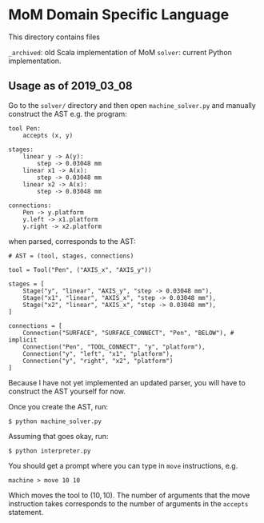 # MoM Domain Specific Language

This directory contains files 

`_archived`: old Scala implementation of MoM
`solver`: current Python implementation.

## Usage as of 2019_03_08

Go to the `solver/` directory and then open `machine_solver.py` and manually construct the AST e.g. the program:

```
tool Pen:
    accepts (x, y)

stages:
    linear y -> A(y):
        step -> 0.03048 mm
    linear x1 -> A(x):
        step -> 0.03048 mm
    linear x2 -> A(x):
        step -> 0.03048 mm

connections:
    Pen -> y.platform
    y.left -> x1.platform
    y.right -> x2.platform
```

when parsed, corresponds to the AST:

```
# AST = (tool, stages, connections)

tool = Tool("Pen", ("AXIS_x", "AXIS_y"))

stages = [
    Stage("y", "linear", "AXIS_y", "step -> 0.03048 mm"),
    Stage("x1", "linear", "AXIS_x", "step -> 0.03048 mm"),
    Stage("x2", "linear", "AXIS_x", "step -> 0.03048 mm"),
]

connections = [
    Connection("SURFACE", "SURFACE_CONNECT", "Pen", "BELOW"), # implicit
    Connection("Pen", "TOOL_CONNECT", "y", "platform"),
    Connection("y", "left", "x1", "platform"),
    Connection("y", "right", "x2", "platform")
]
```

Because I have not yet implemented an updated parser, you will have to construct the AST yourself for now.

Once you create the AST, run:

`$ python machine_solver.py`

Assuming that goes okay, run:

`$ python interpreter.py`

You should get a prompt where you can type in `move` instructions, e.g.

`machine > move 10 10`

Which moves the tool to $(10, 10)$. The number of arguments that the move instruction takes corresponds to the number of arguments in the `accepts` statement.